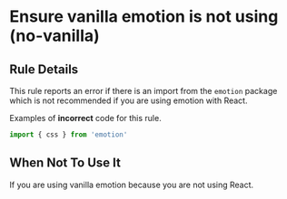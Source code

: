 # Ensure vanilla emotion is not using (no-vanilla)

## Rule Details

This rule reports an error if there is an import from the `emotion` package which is not recommended if you are using emotion with React.

Examples of **incorrect** code for this rule.

```jsx
import { css } from 'emotion'
```

## When Not To Use It

If you are using vanilla emotion because you are not using React.
